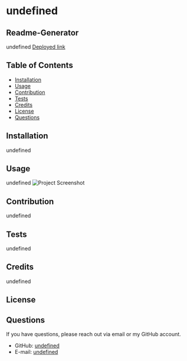 
  # undefined  
    
  ## Readme-Generator
  undefined
  [Deployed link](undefined)
  ## Table of Contents
  * [Installation](#installation)
  * [Usage](#usage)
  * [Contribution](#contribution)
  * [Tests](#tests)
  * [Credits](#credits)
  * [License](#license)
  * [Questions](#questions)
  ## Installation
  undefined
  ## Usage
  undefined
  ![Project Screenshot](/assets/images/undefined)
  ## Contribution
  undefined
  ## Tests
  undefined
  ## Credits
  undefined
  ## License
  
  ## Questions
  If you have questions, please reach out via email or my GitHub account.
  * GitHub: [undefined](https://github.com/undefined)
  * E-mail: [undefined](mailto:undefined)
  
